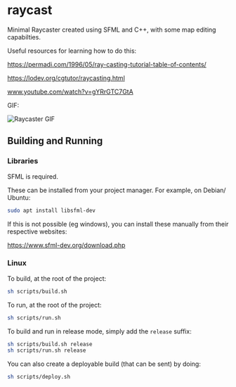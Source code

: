 # raycast

Minimal Raycaster created using SFML and C++, with some map editing capabilties.

Useful resources for learning how to do this:

https://permadi.com/1996/05/ray-casting-tutorial-table-of-contents/

https://lodev.org/cgtutor/raycasting.html

www.youtube.com/watch?v=gYRrGTC7GtA

GIF:

![Raycaster GIF](https://i.imgur.com/tQFahuc.gif)

## Building and Running

### Libraries

SFML is required.

These can be installed from your project manager. For example, on Debian/ Ubuntu:

```sh
sudo apt install libsfml-dev
```

If this is not possible (eg windows), you can install these manually from their respective websites:

https://www.sfml-dev.org/download.php

### Linux

To build, at the root of the project:

```sh
sh scripts/build.sh
```

To run, at the root of the project:

```sh
sh scripts/run.sh
```

To build and run in release mode, simply add the `release` suffix:

```sh
sh scripts/build.sh release
sh scripts/run.sh release
```

You can also create a deployable build (that can be sent) by doing:

```sh
sh scripts/deploy.sh
```
